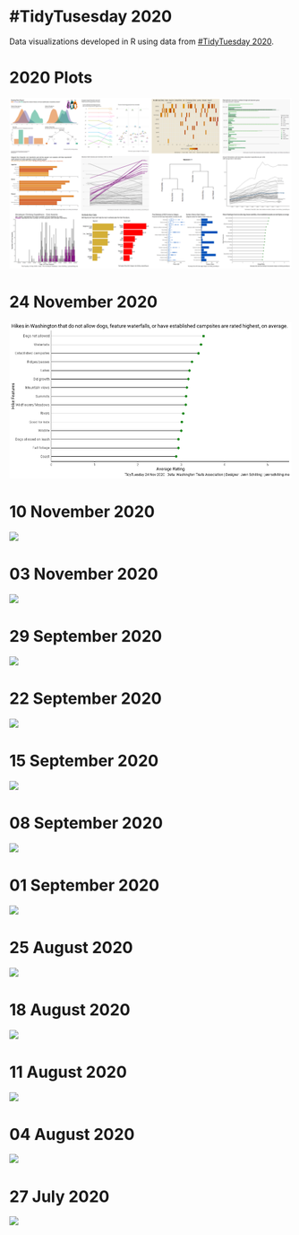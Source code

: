 # #TidyTusesday 2020 
Data visualizations developed in R using data from [#TidyTuesday 2020](https://github.com/rfordatascience/tidytuesday/tree/master/data/2020).

# 2020 Plots
![](https://github.com/jennschilling/tidytuesday-2021/blob/main/2021-all-plots/2020-summary.png)

# 24 November 2020
![](https://github.com/jennschilling/tidytusesday/blob/master/2020-11-24/washington_hikes.png)

# 10 November 2020
![](https://github.com/jennschilling/tidytusesday/blob/master/2020-11-10/landline_v_mobile.gif)

# 03 November 2020
![](https://github.com/jennschilling/tidytusesday/blob/master/2020-11-03/ikea_category_prices.png)

# 29 September 2020
![](https://github.com/jennschilling/tidytusesday/blob/master/2020-09-29/worldwide_sales.png)

# 22 September 2020
![](https://github.com/jennschilling/tidytusesday/blob/master/2020-09-22/first_ascents.png)

# 15 September 2020
![](https://github.com/jennschilling/tidytusesday/blob/master/2020-09-15/k12_spend_per_child.png)

# 08 September 2020
![](https://github.com/jennschilling/tidytusesday/blob/master/2020-09-08/friends_seasons.gif)

#  01 September 2020
![](https://github.com/jennschilling/tidytusesday/blob/master/2020-09-01/banana.yield.png)

# 25 August 2020
![](https://github.com/jennschilling/tidytusesday/blob/master/2020-08-25/chopped.png)

# 18 August 2020
![](https://github.com/jennschilling/tidytusesday/blob/master/2020-08-18/extinct.plants.png)

# 11 August 2020
![](https://github.com/jennschilling/tidytusesday/blob/master/2020-08-11/avatar.ratings.characters.png)

# 04 August 2020

![](https://github.com/jennschilling/tidytusesday/blob/master/2020-08-04/top10_european_energy.png)

# 27 July 2020

![](https://github.com/jennschilling/tidytusesday/blob/master/2020-07-28/tidytuesday-palmerpenguins.png)
